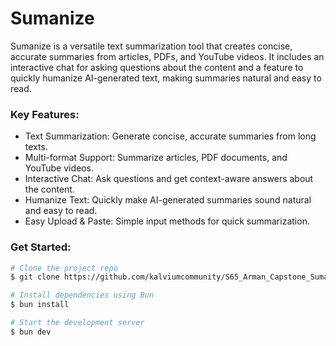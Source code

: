# Sumanize

Sumanize is a versatile text summarization tool that creates concise, accurate summaries from articles, PDFs, and YouTube videos. It includes an interactive chat for asking questions about the content and a feature to quickly humanize AI-generated text, making summaries natural and easy to read.

### Key Features:

- Text Summarization: Generate concise, accurate summaries from long texts.
- Multi-format Support: Summarize articles, PDF documents, and YouTube videos.
- Interactive Chat: Ask questions and get context-aware answers about the content.
- Humanize Text: Quickly make AI-generated summaries sound natural and easy to read.
- Easy Upload & Paste: Simple input methods for quick summarization.

### Get Started:

```bash
# Clone the project repo
$ git clone https://github.com/kalviumcommunity/S65_Arman_Capstone_Sumanize.git

# Install dependencies using Bun
$ bun install                                 

# Start the development server
$ bun dev                                                                         
```
